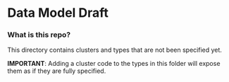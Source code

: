 # Data Model Draft

### What is this repo?

This directory contains clusters and types that are not been specified yet.

**IMPORTANT**: Adding a cluster code to the types in this folder will expose
them as if they are fully specified.
